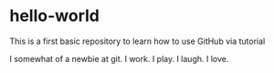 # hello-world
This is a first basic repository to learn how to use GitHub via tutorial

I somewhat of a newbie at git.
I work.
I play.
I laugh.
I love.
